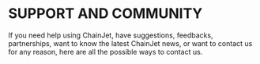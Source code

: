 # SUPPORT AND COMMUNITY

If you need help using ChainJet, have suggestions, feedbacks, partnerships, want to know the latest ChainJet news, or want to contact us for any reason, here are all the possible ways to contact us.
